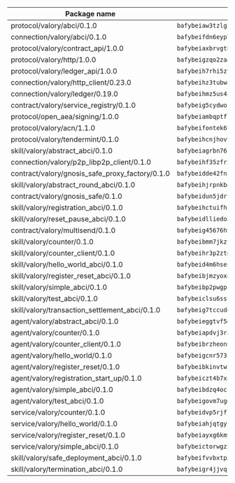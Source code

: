 | Package name                                                  | Package hash                                                  |
| ------------------------------------------------------------- | ------------------------------------------------------------- |
| protocol/valory/abci/0.1.0                                    | `bafybeiaw3tzlg3rkvnn5fcufblktmfwngmxugn4yo7pyjp76zz6aqtqcay` |
| connection/valory/abci/0.1.0                                  | `bafybeifdn6eyp7tw3pemycnuuh7e6iairmkdpsohjg2coyxkcmjwfpqavm` |
| protocol/valory/contract_api/1.0.0                            | `bafybeiaxbrvgtbdrh4lslskuxyp4awyr4whcx3nqq5yrr6vimzsxg5dy64` |
| protocol/valory/http/1.0.0                                    | `bafybeigzqo2zaakcjtzzsm6dh4x73v72xg6ctk6muyp5uq5ueb7y34fbxy` |
| protocol/valory/ledger_api/1.0.0                              | `bafybeih7rhi5zvfvwakx5ifgxsz2cfipeecsh7bm3gnudjxtvhrygpcftq` |
| connection/valory/http_client/0.23.0                          | `bafybeihz3tubwado7j3wlivndzzuj3c6fdsp4ra5r3nqixn3ufawzo3wii` |
| connection/valory/ledger/0.19.0                               | `bafybeihmz5us4ntmzvgikpkx4tththrl7zvou4uiebvletdeliidiuhi6m` |
| contract/valory/service_registry/0.1.0                        | `bafybeig5cydwoi7laokvhrlaj5qzdqcrloaldescakjnk7d7xvxveepzne` |
| protocol/open_aea/signing/1.0.0                               | `bafybeiambqptflge33eemdhis2whik67hjplfnqwieoa6wblzlaf7vuo44` |
| protocol/valory/acn/1.1.0                                     | `bafybeifontek6tvaecatoauiule3j3id6xoktpjubvuqi3h2jkzqg7zh7a` |
| protocol/valory/tendermint/0.1.0                              | `bafybeihcnjhovvyyfbkuw5sjyfx2lfd4soeocfqzxz54g67333m6nk5gxq` |
| skill/valory/abstract_abci/0.1.0                              | `bafybeiagrbn76jal52v2egtuwelcam3e2huzc6pwjtux2dh5hktxn7em3y` |
| connection/valory/p2p_libp2p_client/0.1.0                     | `bafybeihf35zfr35qsvfte4vbi7njvuzfx4httysw7owmlux53gvxh2or54` |
| contract/valory/gnosis_safe_proxy_factory/0.1.0               | `bafybeidde42fncwdgkwcuztot2hx7s7qkfusmujplvvwljeylyavrgomcy` |
| skill/valory/abstract_round_abci/0.1.0                        | `bafybeihjrpnkb4bwc4s6u3qrdxipfxsesxyaw4ewvjskmhsoz6emisrpea` |
| contract/valory/gnosis_safe/0.1.0                             | `bafybeidun5jdrffmzpr7hquuxzfyx3nkcevaxac6cci3oyjyh72ebbrwyi` |
| skill/valory/registration_abci/0.1.0                          | `bafybeihctuifhze2oniv3tj2qlrhc3eyswcoqu6jpxj4b254mhsu7p5dky` |
| skill/valory/reset_pause_abci/0.1.0                           | `bafybeidlliedoa7da7p3cxlhpgbnrx3m7j5nqraenncw6ubujhhkicd734` |
| contract/valory/multisend/0.1.0                               | `bafybeig45676hbh4c3p3mujrrskxgxww4cxdyyginlg5rmmav6orv4gtya` |
| skill/valory/counter/0.1.0                                    | `bafybeibmm7jkzt3wkverlhjpveob3pj7qbvd4mdasffubcfpy454koeaqq` |
| skill/valory/counter_client/0.1.0                             | `bafybeihr3p2ztqpbgzuo4xi7gwq4hjcc3khibirritnxkajaugshlzxjke` |
| skill/valory/hello_world_abci/0.1.0                           | `bafybeid4m6hseugqzym22f2cp6odlrp7cgeaxuogy5tfutkchx4xahvkba` |
| skill/valory/register_reset_abci/0.1.0                        | `bafybeibjmzyox4hbocba53oa3krszqs2fxa3zojx2pvhhkxne4ps6syfpi` |
| skill/valory/simple_abci/0.1.0                                | `bafybeibp2pwgprqyo2ydxuno2kawng4je54wed7qb3ydqnbsekmilm2ve4` |
| skill/valory/test_abci/0.1.0                                  | `bafybeiclsu6sst3bzri67vzd2iplw4g6blkekccku5ar2l35je67r64ogm` |
| skill/valory/transaction_settlement_abci/0.1.0                | `bafybeig7tccudgolb52tl7erjgjlmusq7kzszlzkzygi37uwxa26njtp2y` |
| agent/valory/abstract_abci/0.1.0                              | `bafybeieggtvf5glvsntajn4xb2jh7due4nfswttubiq72gfailopahmlnq` |
| agent/valory/counter/0.1.0                                    | `bafybeiapdvj3rak3shoj24bml3nunptzd77uqvi7yymml2gcjbfsrtqm2y` |
| agent/valory/counter_client/0.1.0                             | `bafybeibrzheonnpbkihtov7e45yhs5azgo57k5ogxnykucpyv6sprufb7m` |
| agent/valory/hello_world/0.1.0                                | `bafybeigcnr573cahszimtdewafrze4r3ul5yfrquxpa2ugv2gtndtu3gce` |
| agent/valory/register_reset/0.1.0                             | `bafybeibkinvtwixucnla4oztlzlq3p7hgu2ulauqgb6kglsn6vjvnxmjpe` |
| agent/valory/registration_start_up/0.1.0                      | `bafybeiczt4b7xnvyxezu55fmh3mookxhpcabnjha36lzxcpbsryssbptey` |
| agent/valory/simple_abci/0.1.0                                | `bafybeibdzq4oci53qbdpvhfhwuxpypwuvl34ee42ching44c6zgcddhy3y` |
| agent/valory/test_abci/0.1.0                                  | `bafybeigovm7ugenvqfxf5wtwgycmyrndklhbjpegpndxjn3s7sekx5t6xy` |
| service/valory/counter/0.1.0                                  | `bafybeidvp5rjfjpq7ggrkh46ry4ixlh7heky2pizmorrmq4g47abixr6ca` |
| service/valory/hello_world/0.1.0                              | `bafybeiahjqtgys3kinkvm6wsuh2yp3r6oq2wbljnzrmql3czvklednomqm` |
| service/valory/register_reset/0.1.0                           | `bafybeiayxg6kmyz2wqyudvr2t5mnv4wfd46xhjqsqzzrobditjq4bcinx4` |
| service/valory/simple_abci/0.1.0                              | `bafybeictorwgz3lp4chaac6eosprxvx4t4lbkqwp7r4nhuaezp732i3tkq` |
| skill/valory/safe_deployment_abci/0.1.0                       | `bafybeifvvbxtp3q2oqc7lk2x2rna74qohnqu75t2dgdaciogisks3vjk7q` |
| skill/valory/termination_abci/0.1.0                           | `bafybeigr4jjvqktn7gnvhxtub7mg4scnyabzkr5jxoczsgeibl3rrzyg6e` |

